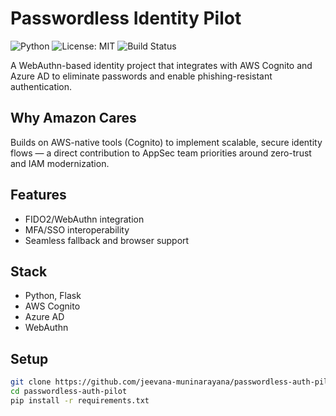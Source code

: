 # Passwordless Identity Pilot

![Python](https://img.shields.io/badge/python-3.9+-blue.svg)
![License: MIT](https://img.shields.io/badge/License-MIT-yellow.svg)
![Build Status](https://img.shields.io/badge/build-passing-brightgreen)

A WebAuthn-based identity project that integrates with AWS Cognito and Azure AD to eliminate passwords and enable phishing-resistant authentication.

## Why Amazon Cares

Builds on AWS-native tools (Cognito) to implement scalable, secure identity flows — a direct contribution to AppSec team priorities around zero-trust and IAM modernization.

## Features
- FIDO2/WebAuthn integration
- MFA/SSO interoperability
- Seamless fallback and browser support

## Stack
- Python, Flask
- AWS Cognito
- Azure AD
- WebAuthn

## Setup

```bash
git clone https://github.com/jeevana-muninarayana/passwordless-auth-pilot
cd passwordless-auth-pilot
pip install -r requirements.txt
